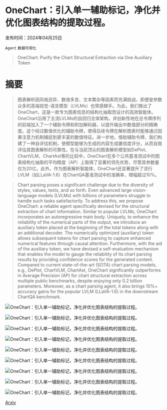 # OneChart：引入单一辅助标记，净化并优化图表结构的提取过程。

发布时间：2024年04月25日

`Agent` `数据可视化`

> OneChart: Purify the Chart Structural Extraction via One Auxiliary Token

# 摘要

> 图表解析因风格迥异、数值多变、文本繁杂等因素而充满挑战，即便是参数众多的高端视觉-语言模型（LVLMs）也常感棘手。为此，我们推出了OneChart，这是一款专为图表信息的结构化抽取而设计的高效智能体。OneChart沿用了主流LVLMs的自回归主体架构，并创新性地在总令牌序列的前端加入了一个辅助令牌和附加解码器，以提升输出中数值部分的精确度。这个经过数值优化的辅助令牌，使得后续令牌在解析图表时能够通过因果注意力机制捕捉到更丰富的数值特征。进一步地，借助辅助令牌，我们构建了一种自评估机制，使模型能够为生成的内容生成置信度评分，从而自我评估其图表解析的可靠性。在与当前顶尖的图表解析模型如DePlot、ChartVLM、ChartAst等的比较中，OneChart在多个公共基准测试中的图表结构化抽取的平均精度（AP）上取得了显著的领先优势，尽管其参数量仅为20亿。此外，作为图表解析智能体，OneChart还显著提升了流行LVLM（如LLaVA-1.6）在ChartQA基准测试中的准确率，增幅超过10%。

> Chart parsing poses a significant challenge due to the diversity of styles, values, texts, and so forth. Even advanced large vision-language models (LVLMs) with billions of parameters struggle to handle such tasks satisfactorily. To address this, we propose OneChart: a reliable agent specifically devised for the structural extraction of chart information. Similar to popular LVLMs, OneChart incorporates an autoregressive main body. Uniquely, to enhance the reliability of the numerical parts of the output, we introduce an auxiliary token placed at the beginning of the total tokens along with an additional decoder. The numerically optimized (auxiliary) token allows subsequent tokens for chart parsing to capture enhanced numerical features through causal attention. Furthermore, with the aid of the auxiliary token, we have devised a self-evaluation mechanism that enables the model to gauge the reliability of its chart parsing results by providing confidence scores for the generated content. Compared to current state-of-the-art (SOTA) chart parsing models, e.g., DePlot, ChartVLM, ChartAst, OneChart significantly outperforms in Average Precision (AP) for chart structural extraction across multiple public benchmarks, despite enjoying only 0.2 billion parameters. Moreover, as a chart parsing agent, it also brings 10%+ accuracy gains for the popular LVLM (LLaVA-1.6) in the downstream ChartQA benchmark.

![OneChart：引入单一辅助标记，净化并优化图表结构的提取过程。](../../../paper_images/2404.09987/chart_6_v2.png)

![OneChart：引入单一辅助标记，净化并优化图表结构的提取过程。](../../../paper_images/2404.09987/chart_3_v3.png)

![OneChart：引入单一辅助标记，净化并优化图表结构的提取过程。](../../../paper_images/2404.09987/chart_2_v5.png)

![OneChart：引入单一辅助标记，净化并优化图表结构的提取过程。](../../../paper_images/2404.09987/chart-infer2.png)

![OneChart：引入单一辅助标记，净化并优化图表结构的提取过程。](../../../paper_images/2404.09987/append1.png)

![OneChart：引入单一辅助标记，净化并优化图表结构的提取过程。](../../../paper_images/2404.09987/append2.png)

![OneChart：引入单一辅助标记，净化并优化图表结构的提取过程。](../../../paper_images/2404.09987/append4.png)

![OneChart：引入单一辅助标记，净化并优化图表结构的提取过程。](../../../paper_images/2404.09987/append3.png)

![OneChart：引入单一辅助标记，净化并优化图表结构的提取过程。](../../../paper_images/2404.09987/chart_qa_all.png)

[Arxiv](https://arxiv.org/abs/2404.09987)